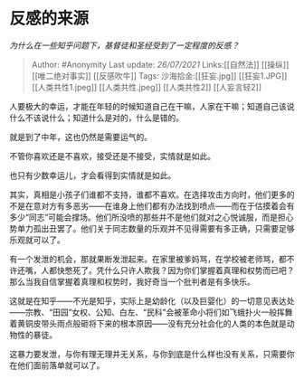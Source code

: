 # 反感的来源
*为什么在一些知乎问题下，基督徒和圣经受到了一定程度的反感？*

> Author: #Anonymity
> Last update: *26/07/2021*
> Links:[[自然法]] [[操纵]] [[唯二绝对事实]] [[反感吹牛]]
> Tags:
> 沙海拾金:[[狂妄.jpg]] [[狂妄1.JPG]] [[人类共性1.jpeg]] [[人类共性.jpeg]] [[人类共性2]] [[人妄言轻2]]

人要极大的幸运，才能在年轻的时候知道自己在干嘛，人家在干嘛；知道自己该说什么不该说什么；知道什么是对的，什么是错的。

就是到了中年，这也仍然是需要运气的。

不管你喜欢还是不喜欢，接受还是不接受，实情就是如此。

也只有少数幸运儿，才会看得到实情就是如此。

其实，真相是小孩子们谁都不支持，谁都不喜欢。在选择攻击方向时，他们更多的不是在意对方有多恶劣——在谁身上他们都有办法找到喷点——而在于估摸着会有多少“同志”可能会撑场。他们所没喷的那些并不是他们就对之心悦诚服，而是担心势单力孤出丑罢了。他们关于同志数量的乐观并不见得需要有多正确，只需要足够乐观就可以了。

有一个发泄的机会，那就果断发泄起来。在家里被爹妈骂，在学校被老师骂，都不许还嘴，人都快憋死了。凭什么只许人欺我？因为你们掌握着真理和权势而已吧？那么当我自信掌握着真理和权势时，我好奇当一个批判者是有多快乐。

这就是在知乎——不光是知乎，实际上是幼龄化（以及巨婴化）的一切意见表达处——宗教、“田园”女权、公知、白左、“民科”会被革命小将们如飞蛾扑火一般挥舞着黄铜皮带头雨点般砸将下来的根本原因——没有充分社会化的人类的本色就是动物性的暴徒。

这暴力要发泄，与你有理无理并无关系，与你到底是什么样也没有关系，只需要你在他们面前落单就可以了。
